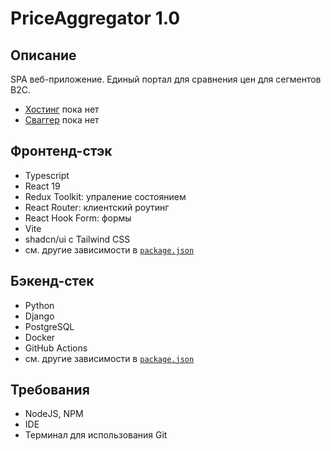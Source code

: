 # PriceAggregator 1.0

## Описание

SPA веб-приложение. Единый портал для сравнения цен для сегментов B2C.

- [Хостинг](Ссылка) пока нет
- [Сваггер](Ссылка) пока нет

## Фронтенд-стэк

- Typescript
- React 19
- Redux Toolkit: упраление состоянием
- React Router: клиентский роутинг
- React Hook Form: формы
- Vite
- shadcn/ui с Tailwind СSS
- см. другие зависимости в [`package.json`](package.json)

## Бэкенд-стек

- Python
- Django
- PostgreSQL
- Docker 
- GitHub Actions
- см. другие зависимости в [`package.json`](package.json)

## Требования

- NodeJS, NPM
- IDE
- Терминал для использования Git

